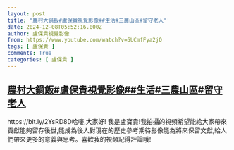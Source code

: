 ```yaml
---
layout: post
title: "農村大鍋飯#盧保貴視覺影像##生活#三農山區#留守老人"
date: 2024-12-08T05:52:16.000Z
author: 盧保貴視覺影像
from: https://www.youtube.com/watch?v=5UCmfFya2jQ
tags: [ 盧保貴 ]
comments: True
categories: [ 盧保貴 ]
---
```

<!--1733637136000-->
[農村大鍋飯#盧保貴視覺影像##生活#三農山區#留守老人](https://www.youtube.com/watch?v=5UCmfFya2jQ)
------

<div>
https://bit.ly/2YsRD8D哈嘍,大家好! 我是盧寶貴!我拍攝的視頻希望能給大家帶來貢獻能夠留存後世,能成為後人對現在的歷史參考期待影像能為將來保留文獻,給人們帶來更多的意義與思考。喜歡我的視頻記得評論哦!
</div>
